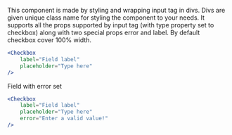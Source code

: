 This component is made by styling and wrapping input tag in divs. Divs are given unique class name for styling the component to your needs. It supports all the props supported by input tag (with type property set to checkbox) along with two special props error and label. By default checkbox cover 100% width.

```jsx
<Checkbox
    label="Field label"
    placeholder="Type here"
/>
```
Field with error set
```jsx
<Checkbox
    label="Field label"
    placeholder="Type here"
    error="Enter a valid value!"
/>
```
